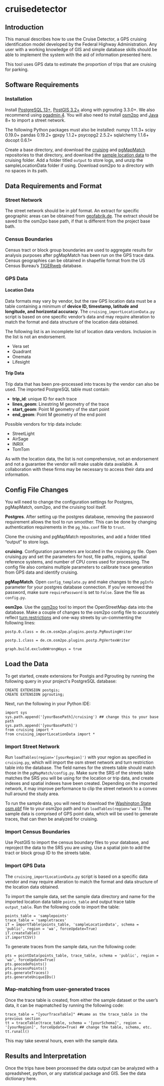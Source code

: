 # cruisedetector
## Introduction
This manual describes how to use the Cruise Detector, a GPS cruising identification model developed by the Federal Highway Administration.  Any user with a working knowledge of GIS and simple database skills should be able to implement the system with the aid of information presented here.

This tool uses GPS data to estimate the proportion of trips that are cruising for parking.

## Software Requirements
### Installation
Install [PostgreSQL 13+](https://www.postgresql.org/), [PostGIS 3.2+](https://postgis.net/) along with pgrouting 3.3.0+. We also recommend using [pgadmin 4](https://www.pgadmin.org/). You will also need to install [osm2po](http://osm2po.de/) and [Java](https://www.java.com/en/download/) 8+ to import a street network.

The following Python packages must also be installed: 
numpy 1.11.3+
scipy 0.19.0+
pandas 0.19.2+
gpxpy 1.1.2+
psycopg2 2.5.2+
sqlalchemy 1.1.6+
docopt 0.6.1+

Create a base directory, and download the [cruising](https://github.com/RegionalPlanAssoc/cruisedetector) and [pgMapMatch](https://github.com/amillb/pgMapMatch) repositories to that directory, and download the [sample location data](https://drive.google.com/file/d/1R1Vu1DW4EewiQ7_Wezf4C62bZDhUzjfp/view?usp=sharing) to the cruising folder. Add a folder titled `output` to store logs, and unzip the sampleLocationData folder if using. Download osm2po to a directory with no spaces in its path.

## Data Requirements and Format
### Street Network
The street network should be in pbf format. An extract for specific geographic areas can be obtained from [geofabrik.de](https://www.geofabrik.de/). The extract should be saved to the osm2po base path, if that is different from the project base bath.
### Census Boundaries
Census tract or block group boundaries are used to aggregate results for analysis purposes after pgMapMatch has been run on the GPS trace data. Census geographies can be obtained in shapefile format from the US Census Bureau’s [TIGERweb](https://tigerweb.geo.census.gov/tigerweb/) database. 
### GPS Data
#### Location Data
Data formats may vary by vendor, but the raw GPS location data must be a table containing a minimum of **device ID, timestamp, latitude and longitude, and horizontal accuracy**. The `cruising_importLocationData.py` script is based on one specific vendor’s data and may require alteration to match the format and data structure of the location data obtained.

The following list is an incomplete list of location data vendors.  Inclusion in the list is not an endorsement.

- Vera set
- Quadrant
- Onemata
- Lifesight

#### Trip Data
Trip data that has been pre-processed into traces by the vendor can also be used. The imported PostgreSQL table must contain:
- **trip_id**: unique ID for each trace
- **lines_geom**: Linestring M geometry of the trace
- **start_geom**: Point M geometry of the start point
- **end_geom**: Point M geometry of the end point

Possible vendors for trip data include: 
- StreetLight
- AirSage
- INRIX
- TomTom

As with the location data, the list is not comprehensive, not an endorsement and not a guarantee the vendor will make usable data available.  A collaboration with these firms may be necessary to access their data and information.
## Config File Changes
You will need to change the configuration settings for Postgres, pgMapMatch, osm2po, and the cruising tool itself.
 
**Postgres**. After setting up the postgres database, removing the password requirement allows the tool to run smoother. This can be done by changing authentication requirements in the `pg_hba.conf` file to `trust`.

Clone the cruising and pgMapMatch repositories, and add a folder titled “output” to store logs.

**cruising**.  Configuration parameters are located in the cruising.py file. Open cruising.py and set the parameters for host, file paths, regions, spatial reference systems, and number of CPU cores used for processing.  The config file also contains multiple parameters to calibrate trace generation from GPS data and identify cruising.

**pgMapMatch**. Open `config_template.py` and make changes to the `pgInfo` parameter for your postgres database connection. If you’ve removed the password, make sure `requirePassword` is set to `False`. Save the file as `config.py`.

**osm2po**. Use the [osm2po](http://osm2po.de/) tool to import the OpenStreetMap data into the database. Make a couple of changes to the osm2po config file to accurately reflect [turn restrictions](http://gis.stackexchange.com/questions/41393/does-osm2po-take-into-consideration-turn-restrictions) and one-way streets by un-commenting the following lines:

```
postp.0.class = de.cm.osm2po.plugins.postp.PgRoutingWriter

postp.1.class = de.cm.osm2po.plugins.postp.PgVertexWriter 

graph.build.excludeWrongWays = true
```

## Load the Data
To get started, create extensions for Postgis and Pgrouting by running the following query in your project's PostgreSQL database:
```
CREATE EXTENSION postgis;
CREATE EXTENSION pgrouting;
```
Next, run the following in your Python IDE:
```
import sys
sys.path.append('[yourBasePath]/cruising') ## change this to your base path
sys.path.append('[yourBasePath]')
from cruising import *
from cruising_importLocationData import *
```
### Import Street Network
Run `loadTables(region='[yourRegion]')` with your region as specified in `cruising.py`, which will import the osm street network and turn restriction table into the database. The field names for the streets table should match those in the `pgMapMatch/config.py`. Make sure the SRS of the streets table matches the SRS you will be using for the location or trip data, and create indexes and spatial indexes have been created. Depending on the imported network, it may improve performance to clip the street network to a convex hull around the study area.

To run the sample data, you will need to download the [Washington State osm.pbf](https://download.geofabrik.de/north-america/us/washington.html) file to your osm2po path and run `loadTables(region='wa')`. The sample data is comprised of GPS point data, which will be used to generate traces, that can then be analyzed for cruising.
### Import Census Boundaries
Use PostGIS to import the census boundary files to your database, and reproject the data to the SRS you are using. Use a spatial join to add the tract or block group ID to the streets table.
### Import GPS Data
The `cruising_importLocationData.py` script is based on a specific data vendor and may require alteration to match the format and data structure of the location data obtained. 

To import the sample data, set the sample data directory and name for the imported location data table `points_table` and output trace table `output_table`. Run the following code to import the table:
```
points_table = 'samplepoints'
trace_table = 'sampletraces'
iT = importTable(points_table, 'sampleLocationData', schema = 'public', region = 'wa', forceUpdate=True)
iT.createTable()
iT.importCSV()
```
To generate traces from the sample data, run the following code:
```
pts = pointData(points_table, trace_table, schema = 'public', region = 'wa', forceUpdate=True)
pts.geocodePoints()
pts.processPoints()
pts.generateTraces()
pts.generateUniqueIDs()
```
### Map-matching from user-generated traces
Once the trace table is created, from either the sample dataset or the user’s data, it can be mapmatched by running the following code:
```
trace_table = "[yourTraceTable]" ##same as the trace_table in the previous section
tt = traceTable(trace_table, schema = '[yourSchema]', region = '[yourRegion]', forceUpdate=True) ## change the table, schema, etc. 
tt.runall()
```
This may take several hours, even with the sample data.
## Results and Interpretation
Once the trips have been processed the data output can be analyzed with a spreadsheet, python, or any statistical package and GIS. See the data dictionary here.
